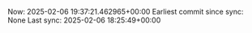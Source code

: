 Now: 2025-02-06 19:37:21.462965+00:00 Earliest commit since sync: None Last sync: 2025-02-06 18:25:49+00:00
